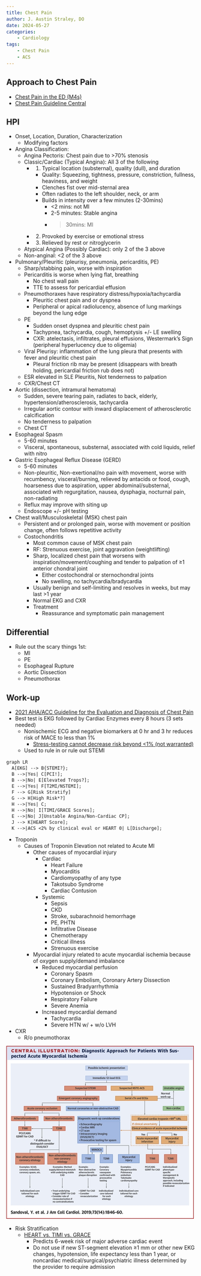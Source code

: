 ```yaml
---
title: Chest Pain
author: J. Austin Straley, DO
date: 2024-05-27
categories:
    - Cardiology
tags:
    - Chest Pain
    - ACS
---
```


## Approach to Chest Pain

- [Chest Pain in the ED (M4s)][1]
- [Chest Pain Guideline Central][5]

## HPI

- Onset, Location, Duration, Characterization
    - Modifying factors
- Angina Classification:
    - Angina Pectoris: Chest pain due to >70% stenosis
    - Classic/Cardiac (Typical Angina): All 3 of the following
        - 1) Typical location (substernal), quality (dull), and duration
            - Quality: Squeezing, tightness, pressure, constriction, fullness, heaviness, and weight
            - Clenches fist over mid-sternal area
            - Often radiates to the left shoulder, neck, or arm
            - Builds in intensity over a few minutes (2-30mins)
                - <2 mins: not MI
                - 2-5 minutes: Stable angina
                - >30mins: MI
        - 2) Provoked by exercise or emotional stress
        - 3) Relieved by rest or nitroglycerin
    - Atypical Angina (Possibly Cardiac): only 2 of the 3 above
    - Non-anginal: <2 of the 3 above
- Pulmonary/Pleuritic (pleurisy, pneumonia, pericarditis, PE)
    - Sharp/stabbing pain, worse with inspiration
    - Pericarditis is worse when lying flat, breathing
        - No chest wall pain
        - TTE to assess for pericardial effusion
    - Pneumothoraxes have respiratory distress/hypoxia/tachycardia
        - Pleuritic chest pain and or dyspnea
        - Peripheral or apical radiolucency, absence of lung markings beyond the lung edge
    - PE
        - Sudden onset dyspnea and pleuritic chest pain
        - Tachypnea, tachycardia, cough, hemoptysis +/- LE swelling
        - CXR: atelectasis, infiltrates, pleural effusions, Westermark’s Sign (peripheral hyperlucency due to oligemia)
    - Viral Pleurisy: inflammation of the lung pleura that presents with fever and pleuritic chest pain
        - Pleural friction rib may be present (disappears with breath holding, pericardial friction rub does not)
    - ESR elevated in SLE Pleuritis, Not tenderness to palpation
    - CXR/Chest CT
- Aortic (dissection, intramural hematoma)
    - Sudden, severe tearing pain, radiates to back, elderly, hypertension/atherosclerosis, tachycardia
    - Irregular aortic contour with inward displacement of atherosclerotic calcification
    - No tenderness to palpation
    - Chest CT
- Esophageal Spasm
    - 5-60 minutes
    - Visceral, spontaneous, substernal, associated with cold liquids, relief with nitro
- Gastric Esophageal Reflux Disease (GERD)
    - 5-60 minutes
    - Non-pleuritic, Non-exertional/no pain with movement, worse with recumbency, visceral/burning, relieved by antacids or food, cough, hoarseness due to aspiration, upper abdominal/substernal, associated with regurgitation, nausea, dysphagia, nocturnal pain, non-radiating
    - Reflux may improve with siting up
    - Endoscope +/- pH testing
- Chest wall/Musculoskeletal (MSK) chest pain
    - Persistent and or prolonged pain, worse with movement or position change, often follows repetitive activity
    - Costochondritis
        - Most common cause of MSK chest pain
        - RF: Strenuous exercise, joint aggravation (weightlifting)
        - Sharp, localized chest pain that worsens with inspiration/movement/coughing and tender to palpation of ≥1 anterior chondral joint
            - Either costochondral or sternochondral joints
            - No swelling, no tachycardia/bradycardia
        - Usually benign and self-limiting and resolves in weeks, but may last >1 year
        - Normal EKG and CXR
        - Treatment
            - Reassurance and symptomatic pain management

## Differential

- Rule out the scary things 1st:
    - MI
    - PE
    - Esophageal Rupture
    - Aortic Dissection
    - Pneumothorax

## Work-up

- [2021 AHA/ACC Guideline for the Evaluation and Diagnosis of Chest Pain][2]
- Best test is EKG followed by Cardiac Enzymes every 8 hours (3 sets needed)
    - Nonischemic ECG and negative biomarkers at 0 hr and 3 hr reduces risk of MACE to less than 1%
        - [Stress-testing cannot decrease risk beyond <1% (not warranted)][4]
    - Used to rule in or rule out STEMI

``` mermaid
graph LR
  A[EKG] --> B{STEMI?};
  B -->|Yes| C[PCI!];
  B -->|No| E[Elevated Trops?];
  E -->|Yes| F[T2MI/NSTEMI];
  F --> G[Risk Stratify]
  G --> H[High Risk*?]
  H -->|Yes| C;
  H -->|No| I[TIMI/GRACE Scores];
  E -->|No| J[Unstable Angina/Non-Cardiac CP];
  J --> K[HEART Score];
  K -->|ACS <2% by clinical eval or HEART 0| L[Discharge];
```

- Troponin
    - Causes of Troponin Elevation not related to Acute MI
        - Other causes of myocardial injury
            - Cardiac
                - Heart Failure
                - Myocarditis
                - Cardiomyopathy of any type
                - Takotsubo Syndrome
                - Cardiac Contusion
            - Systemic
                - Sepsis
                - CKD
                - Stroke, subarachnoid hemorrhage
                - PE, PHTN
                - Infiltrative Disease
                - Chemotherapy
                - Critical illness
                - Strenuous exercise
        - Myocardial injury related to acute myocardial ischemia because of oxygen supply/demand imbalance
            - Reduced myocardial perfusion
                - Coronary Spasm
                - Coronary Embolism, Coronary Artery Dissection
                - Sustained Bradyarrhythmia
                - Hypotension or Shock
                - Respiratory Failure
                - Severe Anemia
            - Increased myocardial demand
                - Tachycardia
                - Severe HTN w/ + w/o LVH
- CXR
    - R/o pneumothorax

![Courtesy of Sandoval, Y. et al. J AM Coll Cardiology 2019;73(14):1846-60](/assets/images/im-guide/cards/chest-pain/cp_algorithm.jpeg)

- Risk Stratification
    - [HEART vs. TIMI vs. GRACE][3]
        - Predicts 6-week risk of major adverse cardiac event
        - Do not use if new ST-segment elevation ≥1 mm or other new EKG changes, hypotension, life expectancy less than 1 year, or noncardiac medical/surgical/psychiatric illness determined by the provider to require admission

[1]: https://www.saem.org/about-saem/academies-interest-groups-affiliates2/cdem/for-students/online-education/m4-curriculum/group-m4-approach-to/chest-pain
[2]: https://pubmed.ncbi.nlm.nih.gov/34756653/{:target="_blank"}
[3]: https://www.internationaljournalofcardiology.com/article/S0167-5273(16)33282-X/fulltext
[4]: http://www.emdocs.net/chest-pain-controversies-risk-stratification-stress-test-utility-part-1/
[5]: https://www.guidelinecentral.com/guideline/450303/pocket-guide/450307/
